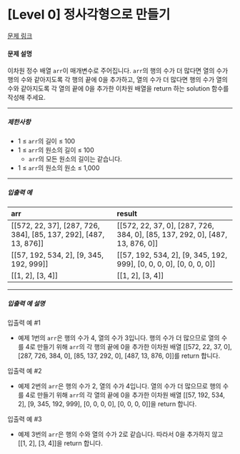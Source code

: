 # [Level 0] 정사각형으로 만들기

[문제 링크](https://school.programmers.co.kr/learn/courses/30/lessons/181830)

#### 문제 설명

이차원 정수 배열 ```arr```이 매개변수로 주어집니다. ```arr```의 행의 수가 더 많다면 열의 수가 행의 수와 같아지도록 각 행의 끝에 0을 추가하고, 열의 수가 더 많다면 행의 수가 열의 수와 같아지도록 각 열의 끝에 0을 추가한 이차원 배열을 return 하는 solution 함수를 작성해 주세요.

---

##### 제한사항

- 1 ≤ ```arr```의 길이 ≤ 100
- 1 ≤ ```arr```의 원소의 길이 ≤ 100
  - ```arr```의 모든 원소의 길이는 같습니다.
- 1 ≤ ```arr```의 원소의 원소 ≤ 1,000

---

##### 입출력 예

|arr|result|
|:---|:---|
|[[572, 22, 37], [287, 726, 384], [85, 137, 292], [487, 13, 876]]|[[572, 22, 37, 0], [287, 726, 384, 0], [85, 137, 292, 0], [487, 13, 876, 0]]|
|[[57, 192, 534, 2], [9, 345, 192, 999]]|[[57, 192, 534, 2], [9, 345, 192, 999], [0, 0, 0, 0], [0, 0, 0, 0]]|
|[[1, 2], [3, 4]]|[[1, 2], [3, 4]]|

---

##### 입출력 예 설명

입출력 예 #1

- 예제 1번의 ```arr```은 행의 수가 4, 열의 수가 3입니다. 행의 수가 더 많으므로 열의 수를 4로 만들기 위해 ```arr```의 각 행의 끝에 0을 추가한 이차원 배열 [[572, 22, 37, 0], [287, 726, 384, 0], [85, 137, 292, 0], [487, 13, 876, 0]]를 return 합니다.

입출력 예 #2

- 예제 2번의 ```arr```은 행의 수가 2, 열의 수가 4입니다. 열의 수가 더 많으므로 행의 수를 4로 만들기 위해 ```arr```의 각 열의 끝에 0을 추가한 이차원 배열 [[57, 192, 534, 2], [9, 345, 192, 999], [0, 0, 0, 0], [0, 0, 0, 0]]을 return 합니다.

입출력 예 #3

- 예제 3번의 ```arr```은 행의 수와 열의 수가 2로 같습니다. 따라서 0을 추가하지 않고 [[1, 2], [3, 4]]을 return 합니다.
